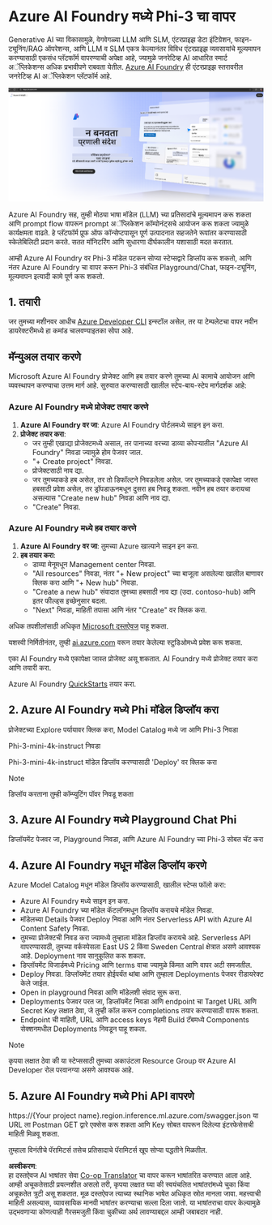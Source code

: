 <!--
CO_OP_TRANSLATOR_METADATA:
{
  "original_hash": "3a1e48b628022485aac989c9f733e792",
  "translation_date": "2025-05-09T20:10:00+00:00",
  "source_file": "md/02.QuickStart/AzureAIFoundry_QuickStart.md",
  "language_code": "mr"
}
-->
# **Azure AI Foundry मध्ये Phi-3 चा वापर**

Generative AI च्या विकासामुळे, वेगवेगळ्या LLM आणि SLM, एंटरप्राइझ डेटा इंटिग्रेशन, फाइन-ट्यूनिंग/RAG ऑपरेशन्स, आणि LLM व SLM एकत्र केल्यानंतर विविध एंटरप्राइझ व्यवसायांचे मूल्यमापन करण्यासाठी एकसंध प्लॅटफॉर्म वापरण्याची अपेक्षा आहे, ज्यामुळे जनरेटिव्ह AI आधारित स्मार्ट अॅप्लिकेशन्स अधिक प्रभावीपणे राबवता येतील. [Azure AI Foundry](https://ai.azure.com) ही एंटरप्राइझ स्तरावरील जनरेटिव्ह AI अॅप्लिकेशन प्लॅटफॉर्म आहे.

![aistudo](../../../../translated_images/aifoundry_home.ffa4fe13d11f26171097f8666a1db96ac0979ffa1adde80374c60d1136c7e1de.mr.png)

Azure AI Foundry सह, तुम्ही मोठ्या भाषा मॉडेल (LLM) च्या प्रतिसादांचे मूल्यमापन करू शकता आणि prompt flow वापरून prompt अॅप्लिकेशन कॉम्पोनंट्सचे आयोजन करू शकता ज्यामुळे कार्यक्षमता वाढते. हे प्लॅटफॉर्म प्रूफ ऑफ कॉन्सेप्टपासून पूर्ण उत्पादनात सहजतेने रूपांतर करण्यासाठी स्केलेबिलिटी प्रदान करते. सतत मॉनिटरिंग आणि सुधारणा दीर्घकालीन यशासाठी मदत करतात.

आम्ही Azure AI Foundry वर Phi-3 मॉडेल पटकन सोप्या स्टेप्सद्वारे डिप्लॉय करू शकतो, आणि नंतर Azure AI Foundry चा वापर करून Phi-3 संबंधित Playground/Chat, फाइन-ट्यूनिंग, मूल्यमापन इत्यादी कामे पूर्ण करू शकतो.

## **1. तयारी**

जर तुमच्या मशीनवर आधीच [Azure Developer CLI](https://learn.microsoft.com/azure/developer/azure-developer-cli/overview?WT.mc_id=aiml-138114-kinfeylo) इन्स्टॉल असेल, तर या टेम्पलेटचा वापर नवीन डायरेक्टरीमध्ये हा कमांड चालवण्याइतका सोपा आहे.

## मॅन्युअल तयार करणे

Microsoft Azure AI Foundry प्रोजेक्ट आणि हब तयार करणे तुमच्या AI कामाचे आयोजन आणि व्यवस्थापन करण्याचा उत्तम मार्ग आहे. सुरुवात करण्यासाठी खालील स्टेप-बाय-स्टेप मार्गदर्शक आहे:

### Azure AI Foundry मध्ये प्रोजेक्ट तयार करणे

1. **Azure AI Foundry वर जा**: Azure AI Foundry पोर्टलमध्ये साइन इन करा.
2. **प्रोजेक्ट तयार करा**:
   - जर तुम्ही एखाद्या प्रोजेक्टमध्ये असाल, तर पानाच्या वरच्या डाव्या कोपर्‍यातील "Azure AI Foundry" निवडा ज्यामुळे होम पेजवर जाल.
   - "+ Create project" निवडा.
   - प्रोजेक्टसाठी नाव द्या.
   - जर तुमच्याकडे हब असेल, तर तो डिफॉल्टने निवडलेला असेल. जर तुमच्याकडे एकापेक्षा जास्त हबसाठी प्रवेश असेल, तर ड्रॉपडाऊनमधून दुसरा हब निवडू शकता. नवीन हब तयार करायचा असल्यास "Create new hub" निवडा आणि नाव द्या.
   - "Create" निवडा.

### Azure AI Foundry मध्ये हब तयार करणे

1. **Azure AI Foundry वर जा**: तुमच्या Azure खात्याने साइन इन करा.
2. **हब तयार करा**:
   - डाव्या मेनूमधून Management center निवडा.
   - "All resources" निवडा, नंतर "+ New project" च्या बाजूला असलेल्या खालील बाणावर क्लिक करा आणि "+ New hub" निवडा.
   - "Create a new hub" संवादात तुमच्या हबसाठी नाव द्या (उदा. contoso-hub) आणि इतर फील्ड्स इच्छेनुसार बदला.
   - "Next" निवडा, माहिती तपासा आणि नंतर "Create" वर क्लिक करा.

अधिक तपशीलांसाठी अधिकृत [Microsoft दस्तऐवज](https://learn.microsoft.com/azure/ai-studio/how-to/create-projects) पाहू शकता.

यशस्वी निर्मितीनंतर, तुम्ही [ai.azure.com](https://ai.azure.com/) वरून तयार केलेल्या स्टुडिओमध्ये प्रवेश करू शकता.

एका AI Foundry मध्ये एकापेक्षा जास्त प्रोजेक्ट असू शकतात. AI Foundry मध्ये प्रोजेक्ट तयार करा आणि तयारी करा.

Azure AI Foundry [QuickStarts](https://learn.microsoft.com/azure/ai-studio/quickstarts/get-started-code) तयार करा.

## **2. Azure AI Foundry मध्ये Phi मॉडेल डिप्लॉय करा**

प्रोजेक्टच्या Explore पर्यायावर क्लिक करा, Model Catalog मध्ये जा आणि Phi-3 निवडा

Phi-3-mini-4k-instruct निवडा

Phi-3-mini-4k-instruct मॉडेल डिप्लॉय करण्यासाठी 'Deploy' वर क्लिक करा

> [!NOTE]
>
> डिप्लॉय करताना तुम्ही कॉम्प्युटिंग पॉवर निवडू शकता

## **3. Azure AI Foundry मध्ये Playground Chat Phi**

डिप्लॉयमेंट पेजवर जा, Playground निवडा, आणि Azure AI Foundry च्या Phi-3 सोबत चॅट करा

## **4. Azure AI Foundry मधून मॉडेल डिप्लॉय करणे**

Azure Model Catalog मधून मॉडेल डिप्लॉय करण्यासाठी, खालील स्टेप्स फॉलो करा:

- Azure AI Foundry मध्ये साइन इन करा.
- Azure AI Foundry च्या मॉडेल कॅटलॉगमधून डिप्लॉय करायचे मॉडेल निवडा.
- मॉडेलच्या Details पेजवर Deploy निवडा आणि नंतर Serverless API with Azure AI Content Safety निवडा.
- तुमच्या प्रोजेक्टची निवड करा ज्यामध्ये तुम्हाला मॉडेल डिप्लॉय करायचे आहे. Serverless API वापरण्यासाठी, तुमच्या वर्कस्पेसला East US 2 किंवा Sweden Central क्षेत्रात असणे आवश्यक आहे. Deployment नाव सानुकूलित करू शकता.
- डिप्लॉयमेंट विजार्डमध्ये Pricing आणि terms वाचा ज्यामुळे किंमत आणि वापर अटी समजतील.
- Deploy निवडा. डिप्लॉयमेंट तयार होईपर्यंत थांबा आणि तुम्हाला Deployments पेजवर रीडायरेक्ट केले जाईल.
- Open in playground निवडा आणि मॉडेलशी संवाद सुरू करा.
- Deployments पेजवर परत जा, डिप्लॉयमेंट निवडा आणि endpoint चा Target URL आणि Secret Key लक्षात ठेवा, जे तुम्ही कॉल करून completions तयार करण्यासाठी वापरू शकता.
- Endpoint ची माहिती, URL आणि access keys नेहमी Build टॅबमध्ये Components सेक्शनमधील Deployments निवडून पाहू शकता.

> [!NOTE]
> कृपया लक्षात ठेवा की या स्टेप्ससाठी तुमच्या अकाउंटला Resource Group वर Azure AI Developer रोल परवानग्या असणे आवश्यक आहे.

## **5. Azure AI Foundry मध्ये Phi API वापरणे**

https://{Your project name}.region.inference.ml.azure.com/swagger.json या URL ला Postman GET द्वारे एक्सेस करू शकता आणि Key सोबत वापरून दिलेल्या इंटरफेसेसची माहिती मिळवू शकता.

तुम्हाला विनंतीचे पॅरामिटर्स तसेच प्रतिसादाचे पॅरामिटर्स खूप सोप्या पद्धतीने मिळतील.

**अस्वीकरण**:  
हा दस्तऐवज AI भाषांतर सेवा [Co-op Translator](https://github.com/Azure/co-op-translator) चा वापर करून भाषांतरित करण्यात आला आहे. आम्ही अचूकतेसाठी प्रयत्नशील असलो तरी, कृपया लक्षात घ्या की स्वयंचलित भाषांतरांमध्ये चुका किंवा अचूकतेत त्रुटी असू शकतात. मूळ दस्तऐवज त्याच्या स्थानिक भाषेत अधिकृत स्रोत मानला जावा. महत्त्वाची माहिती असल्यास, व्यावसायिक मानवी भाषांतर करण्याचा सल्ला दिला जातो. या भाषांतराचा वापर केल्यामुळे उद्भवणाऱ्या कोणत्याही गैरसमजुती किंवा चुकीच्या अर्थ लावण्याबद्दल आम्ही जबाबदार नाही.